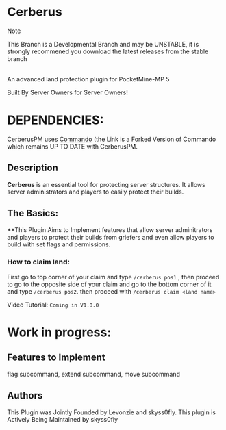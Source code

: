 # Cerberus
> [!Note]
> This Branch is a Developmental Branch and may be UNSTABLE, it is strongly recommened you download the latest releases from the stable branch
<br>
An advanced land protection plugin for PocketMine-MP 5 

Built By Server Owners for Server Owners!

# DEPENDENCIES:
CerberusPM uses [Commando](https://www.github.com/CerberusPM/Commando) (the Link is a Forked Version of Commando which remains UP TO DATE with CerberusPM. 
## Description
**Cerberus** is an essential tool for protecting server structures. It allows server administrators and players to easily protect their builds.

## The Basics:
**This Plugin Aims to Implement features that allow server adminitrators and players to protect their builds from griefers and even allow players to build with set flags and permissions. 

### How to claim land:
First go to top corner of your claim and type `/cerberus pos1` , then proceed to go to the opposite side of your claim and go to the bottom corner of it and type `/cerberus pos2`. then proceed with `/cerberus claim <land name>`

Video Tutorial:
`Coming in V1.0.0`


# **Work in progress:**

## Features to Implement
flag subcommand,
extend subcommand,
move subcommand

## Authors
This Plugin was Jointly Founded by Levonzie and skyss0fly. This plugin is Actively Being Maintained by skyss0fly 
